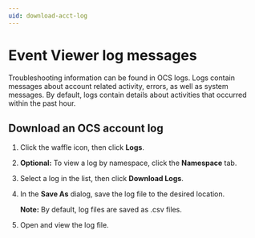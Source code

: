 ```yaml
---
uid: download-acct-log
---
```


# Event Viewer log messages

Troubleshooting information can be found in OCS logs. Logs contain messages about account related activity, errors, as well as system messages. By default, logs contain details about activities that occurred within the past hour.

## Download an OCS account log

1. Click the waffle icon, then click **Logs**.
 
2. **Optional:** To view a log by namespace, click the **Namespace** tab.
3. Select a log in the list, then click **Download Logs**.
4. In the **Save As** dialog, save the log file to the desired location.

   **Note:** By default, log files are saved as .csv files.

5. Open and view the log file.
